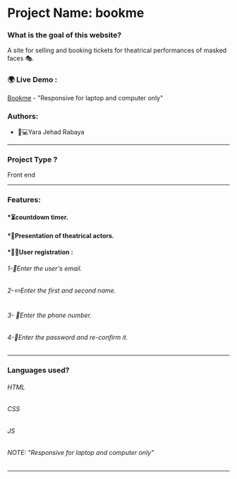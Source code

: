 # Project Name: bookme

### What is the goal of this website?
 A site for selling and booking tickets for theatrical performances of masked faces	🎭.
### 🌍 Live Demo :
[Bookme](https://bookmeticket.netlify.app/) - "Responsive for laptop and computer only"
### Authors:
* 	👩💻Yara Jehad Rabaya
_______________________________________________________________________________________________________________________
### Project Type ?
Front end 
_______________________________________________________________________________________________________________________
### Features:
#### *⏳countdown timer.

#### *🤹Presentation of theatrical actors.
####                  
#### *🧑‍🔧User registration :
###### 1-📧Enter the user's email.
###### 2-✏️Enter the first and second name.
###### 3-	📲Enter the phone number.
###### 4-🔐Enter the password and re-confirm it.


______________________________________________________________________________________________________________________
### Languages used?
###### HTML
###### CSS
###### JS
###### NOTE: "Responsive for laptop and computer only"
_______________________________________________________________________________________________________________________
